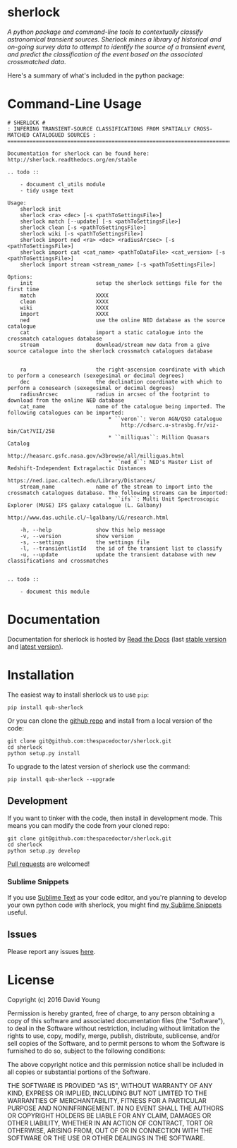 sherlock
========

*A python package and command-line tools to contextually classify
astronomical transient sources. Sherlock mines a library of historical
and on-going survey data to attempt to identify the source of a
transient event, and predict the classification of the event based on
the associated crossmatched data*.

Here's a summary of what's included in the python package:

Command-Line Usage
==================

    # SHERLOCK #
    : INFERING TRANSIENT-SOURCE CLASSIFICATIONS FROM SPATIALLY CROSS-MATCHED CATALOGUED SOURCES :
    =============================================================================================

    Documentation for sherlock can be found here: http://sherlock.readthedocs.org/en/stable

    .. todo ::

        - docuument cl_utils module
        - tidy usage text

    Usage:
        sherlock init
        sherlock <ra> <dec> [-s <pathToSettingsFile>]
        sherlock match [--update] [-s <pathToSettingsFile>]
        sherlock clean [-s <pathToSettingsFile>]
        sherlock wiki [-s <pathToSettingsFile>]
        sherlock import ned <ra> <dec> <radiusArcsec> [-s <pathToSettingsFile>]
        sherlock import cat <cat_name> <pathToDataFile> <cat_version> [-s <pathToSettingsFile>]
        sherlock import stream <stream_name> [-s <pathToSettingsFile>]

    Options:
        init                    setup the sherlock settings file for the first time
        match                   XXXX
        clean                   XXXX
        wiki                    XXXX
        import                  XXXX
        ned                     use the online NED database as the source catalogue
        cat                     import a static catalogue into the crossmatch catalogues database
        stream                  download/stream new data from a give source catalogue into the sherlock crossmatch catalogues database


        ra                      the right-ascension coordinate with which to perform a conesearch (sexegesimal or decimal degrees)
        dec                     the declination coordinate with which to perform a conesearch (sexegesimal or decimal degrees)
        radiusArcsec            radius in arcsec of the footprint to download from the online NED database
        cat_name                name of the catalogue being imported. The following catalogues can be imported:
                                    * ``veron``: Veron AGN/QSO catalogue
                                        http://cdsarc.u-strasbg.fr/viz-bin/Cat?VII/258
                                    * ``milliquas``: Million Quasars Catalog
                                        http://heasarc.gsfc.nasa.gov/w3browse/all/milliquas.html
                                    * ``ned_d``: NED's Master List of Redshift-Independent Extragalactic Distances
                                        https://ned.ipac.caltech.edu/Library/Distances/
        stream_name             name of the stream to import into the crossmatch catalogues database. The following streams can be imported:
                                    * ``ifs``: Multi Unit Spectroscopic Explorer (MUSE) IFS galaxy catalogue (L. Galbany)
                                        http://www.das.uchile.cl/~lgalbany/LG/research.html

        -h, --help              show this help message
        -v, --version           show version
        -s, --settings          the settings file
        -l, --transientlistId   the id of the transient list to classify
        -u, --update            update the transient database with new classifications and crossmatches


    .. todo ::

        - document this module

Documentation
=============

Documentation for sherlock is hosted by [Read the
Docs](http://sherlock.readthedocs.org/en/stable/) (last [stable
version](http://sherlock.readthedocs.org/en/stable/) and [latest
version](http://sherlock.readthedocs.org/en/latest/)).

Installation
============

The easiest way to install sherlock us to use `pip`:

    pip install qub-sherlock

Or you can clone the [github
repo](https://github.com/thespacedoctor/sherlock) and install from a
local version of the code:

    git clone git@github.com:thespacedoctor/sherlock.git
    cd sherlock
    python setup.py install

To upgrade to the latest version of sherlock use the command:

    pip install qub-sherlock --upgrade

Development
-----------

If you want to tinker with the code, then install in development mode.
This means you can modify the code from your cloned repo:

    git clone git@github.com:thespacedoctor/sherlock.git
    cd sherlock
    python setup.py develop

[Pull requests](https://github.com/thespacedoctor/sherlock/pulls) are
welcomed!

### Sublime Snippets

If you use [Sublime Text](https://www.sublimetext.com/) as your code
editor, and you're planning to develop your own python code with
sherlock, you might find [my Sublime
Snippets](https://github.com/thespacedoctor/sherlock-Sublime-Snippets)
useful.

Issues
------

Please report any issues
[here](https://github.com/thespacedoctor/sherlock/issues).

License
=======

Copyright (c) 2016 David Young

Permission is hereby granted, free of charge, to any person obtaining a
copy of this software and associated documentation files (the
"Software"), to deal in the Software without restriction, including
without limitation the rights to use, copy, modify, merge, publish,
distribute, sublicense, and/or sell copies of the Software, and to
permit persons to whom the Software is furnished to do so, subject to
the following conditions:

The above copyright notice and this permission notice shall be included
in all copies or substantial portions of the Software.

THE SOFTWARE IS PROVIDED "AS IS", WITHOUT WARRANTY OF ANY KIND, EXPRESS
OR IMPLIED, INCLUDING BUT NOT LIMITED TO THE WARRANTIES OF
MERCHANTABILITY, FITNESS FOR A PARTICULAR PURPOSE AND NONINFRINGEMENT.
IN NO EVENT SHALL THE AUTHORS OR COPYRIGHT HOLDERS BE LIABLE FOR ANY
CLAIM, DAMAGES OR OTHER LIABILITY, WHETHER IN AN ACTION OF CONTRACT,
TORT OR OTHERWISE, ARISING FROM, OUT OF OR IN CONNECTION WITH THE
SOFTWARE OR THE USE OR OTHER DEALINGS IN THE SOFTWARE.
